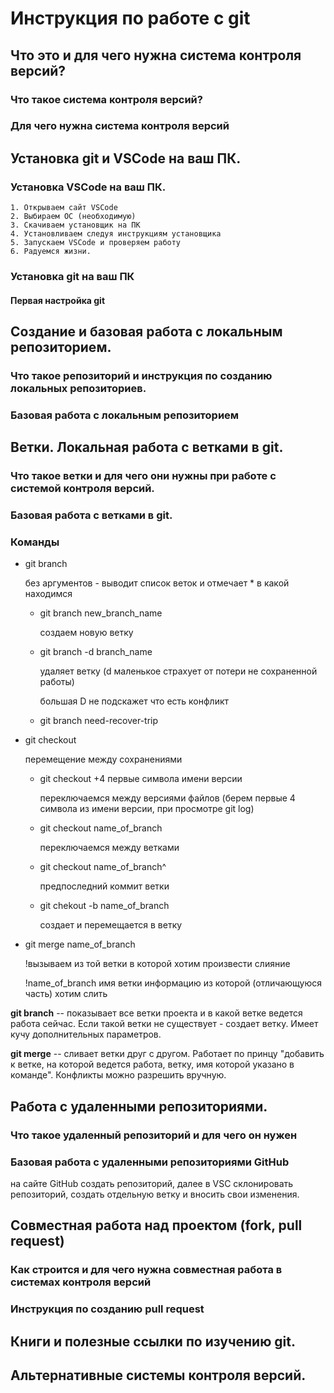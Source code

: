# Инструкция по работе с git

## Что это и для чего нужна система контроля версий?

### Что такое система контроля версий?

### Для чего нужна система контроля версий

## Установка git и VSCode на ваш ПК.

### Установка VSCode на ваш ПК.
    1. Открываем сайт VSCode 
    2. Выбираем ОС (необходимую)
    3. Скачиваем установщик на ПК
    4. Установливаем следуя инструкциям установщика
    5. Запускаем VSCode и проверяем работу
    6. Радуемся жизни.    


### Установка git на ваш ПК

#### Первая настройка git

## Создание и базовая работа с локальным репозиторием.

### Что такое репозиторий и инструкция по созданию локальных репозиториев.

### Базовая работа с локальным репозиторием

## Ветки. Локальная работа с ветками в git.

### Что такое ветки и для чего они нужны при работе с системой контроля версий.

### Базовая работа с ветками в git.
 
 ### Команды ###
    
- git branch
    
    без аргументов - выводит список веток и отмечает * в какой находимся
    
    - git branch new_branch_name
        
        создаем новую ветку
        
    - git branch -d branch_name
        
        удаляет ветку (d маленькое страхует от потери не сохраненной работы)
        
        большая D не подскажет что есть конфликт
        
    - git branch need-recover-trip
        
        
- git checkout
    
    перемещение между сохранениями
    
    - git checkout +4 первые символа имени версии
        
        переключаемся между версиями файлов (берем первые 4 символа из имени версии, при просмотре git log)
        
    - git checkout name_of_branch
        
         переключаемся между ветками
        
    - git checkout name_of_branch^
        
        предпоследний коммит ветки
        
    - git chekout -b name_of_branch
        
        создает и перемещается в ветку
        
- git merge name_of_branch
    
    !вызываем из той ветки в которой хотим произвести слияние
    
    !name_of_branch имя ветки информацию из которой (отличающуюся часть) хотим слить

**git branch** -- показывает все ветки проекта и в какой ветке ведется работа сейчас. Если такой ветки не существует - создает ветку. Имеет кучу дополнительных параметров.

**git merge** -- сливает ветки друг с другом. Работает по принцу "добавить к ветке, на которой ведется работа, ветку, имя которой указано в команде". Конфликты можно разрешить вручную.


## Работа с удаленными репозиториями.

### Что такое удаленный репозиторий и для чего он нужен

### Базовая работа с удаленными репозиториями GitHub

на сайте GitHub создать репозиторий, далее в VSC склонировать репозиторий, создать отдельную ветку и вносить свои изменения.

## Совместная работа над проектом (fork, pull request)

### Как строится и для чего нужна совместная работа в системах контроля версий

### Инструкция по созданию pull request

## Книги и полезные ссылки по изучению git.

## Альтернативные системы контроля версий.
